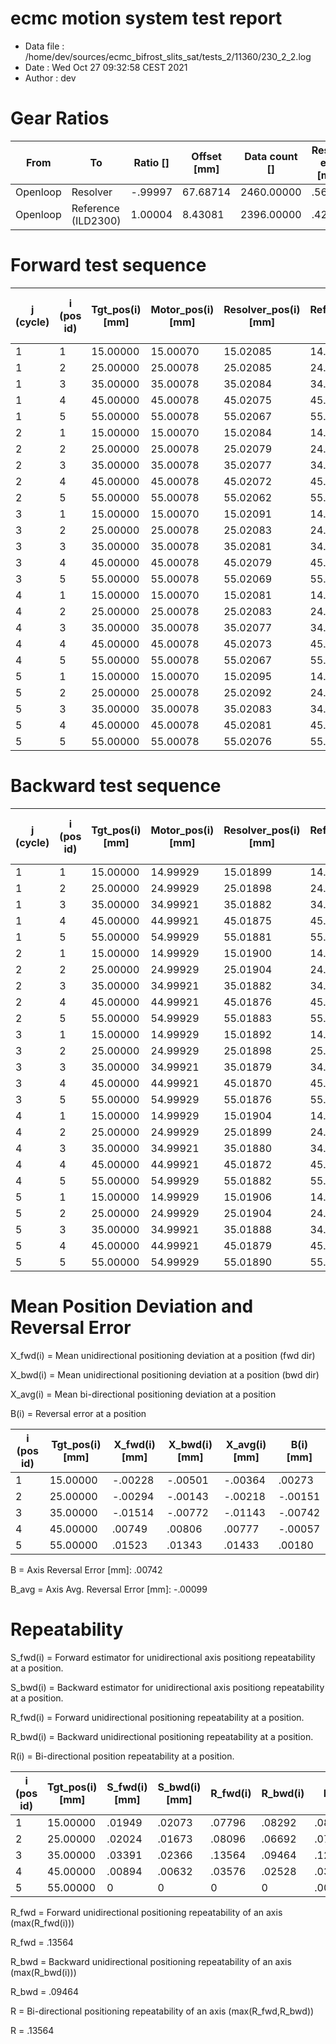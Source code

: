 # ecmc motion system test report

* Data file   : /home/dev/sources/ecmc_bifrost_slits_sat/tests_2/11360/230_2_2.log
* Date        : Wed Oct 27 09:32:58 CEST 2021
* Author      : dev


# Gear Ratios
From | To | Ratio [] | Offset [mm] | Data count [] | Residual error [mm²]
--- | --- | --- | --- | --- | --- |
Openloop | Resolver | -.99997 | 67.68714 | 2460.00000 | .56455
Openloop | Reference (ILD2300) | 1.00004 | 8.43081 | 2396.00000 | .42606

# Forward test sequence

j (cycle)| i (pos id)| Tgt_pos(i) [mm] | Motor_pos(i) [mm] | Resolver_pos(i) [mm] | Reference(i) [mm] | Diff ref-tgt, X(i,j) [mm]
--- | --- | --- | --- | --- | --- |--- |
1 | 1 | 15.00000 | 15.00070 | 15.02085 | 14.99906 | -.00094 |
1 | 2 | 25.00000 | 25.00078 | 25.02085 | 24.99832 | -.00168 |
1 | 3 | 35.00000 | 35.00078 | 35.02084 | 34.98106 | -.01894 |
1 | 4 | 45.00000 | 45.00078 | 45.02075 | 45.00725 | .00725 |
1 | 5 | 55.00000 | 55.00078 | 55.02067 | 55.01670 | .01670 |
2 | 1 | 15.00000 | 15.00070 | 15.02084 | 14.99866 | -.00134 |
2 | 2 | 25.00000 | 25.00078 | 25.02079 | 24.99730 | -.00270 |
2 | 3 | 35.00000 | 35.00078 | 35.02077 | 34.98065 | -.01935 |
2 | 4 | 45.00000 | 45.00078 | 45.02072 | 45.00827 | .00827 |
2 | 5 | 55.00000 | 55.00078 | 55.02062 | 55.01813 | .01813 |
3 | 1 | 15.00000 | 15.00070 | 15.02091 | 14.99743 | -.00257 |
3 | 2 | 25.00000 | 25.00078 | 25.02083 | 24.99751 | -.00249 |
3 | 3 | 35.00000 | 35.00078 | 35.02081 | 34.98922 | -.01078 |
3 | 4 | 45.00000 | 45.00078 | 45.02079 | 45.00623 | .00623 |
3 | 5 | 55.00000 | 55.00078 | 55.02069 | 55.01487 | .01487 |
4 | 1 | 15.00000 | 15.00070 | 15.02081 | 14.99662 | -.00338 |
4 | 2 | 25.00000 | 25.00078 | 25.02083 | 24.99567 | -.00433 |
4 | 3 | 35.00000 | 35.00078 | 35.02077 | 34.98249 | -.01751 |
4 | 4 | 45.00000 | 45.00078 | 45.02073 | 45.00684 | .00684 |
4 | 5 | 55.00000 | 55.00078 | 55.02067 | 55.01466 | .01466 |
5 | 1 | 15.00000 | 15.00070 | 15.02095 | 14.99682 | -.00318 |
5 | 2 | 25.00000 | 25.00078 | 25.02092 | 24.99649 | -.00351 |
5 | 3 | 35.00000 | 35.00078 | 35.02083 | 34.99085 | -.00915 |
5 | 4 | 45.00000 | 45.00078 | 45.02081 | 45.00888 | .00888 |
5 | 5 | 55.00000 | 55.00078 | 55.02076 | 55.01181 | .01181 |


# Backward test sequence
j (cycle)| i (pos id)| Tgt_pos(i) [mm] | Motor_pos(i) [mm] | Resolver_pos(i) [mm] | Reference(i) [mm] | Diff ref-tgt, X(i,j) [mm]
--- | --- | --- | --- | --- | --- |--- |
1 | 1 | 15.00000 | 14.99929 | 15.01899 | 14.99682 | -.00318 |
1 | 2 | 25.00000 | 24.99929 | 25.01898 | 24.99730 | -.00270 |
1 | 3 | 35.00000 | 34.99921 | 35.01882 | 34.98249 | -.01751 |
1 | 4 | 45.00000 | 44.99921 | 45.01875 | 45.00827 | .00827 |
1 | 5 | 55.00000 | 54.99929 | 55.01881 | 55.01262 | .01262 |
2 | 1 | 15.00000 | 14.99929 | 15.01900 | 14.99539 | -.00461 |
2 | 2 | 25.00000 | 24.99929 | 25.01904 | 24.99975 | -.00025 |
2 | 3 | 35.00000 | 34.99921 | 35.01882 | 34.99350 | -.00650 |
2 | 4 | 45.00000 | 44.99921 | 45.01876 | 45.00908 | .00908 |
2 | 5 | 55.00000 | 54.99929 | 55.01883 | 55.01568 | .01568 |
3 | 1 | 15.00000 | 14.99929 | 15.01892 | 14.99458 | -.00542 |
3 | 2 | 25.00000 | 24.99929 | 25.01898 | 25.00138 | .00138 |
3 | 3 | 35.00000 | 34.99921 | 35.01879 | 34.99575 | -.00425 |
3 | 4 | 45.00000 | 44.99921 | 45.01870 | 45.00725 | .00725 |
3 | 5 | 55.00000 | 54.99929 | 55.01876 | 55.01711 | .01711 |
4 | 1 | 15.00000 | 14.99929 | 15.01904 | 14.99478 | -.00522 |
4 | 2 | 25.00000 | 24.99929 | 25.01899 | 24.99791 | -.00209 |
4 | 3 | 35.00000 | 34.99921 | 35.01880 | 34.99697 | -.00303 |
4 | 4 | 45.00000 | 44.99921 | 45.01872 | 45.00929 | .00929 |
4 | 5 | 55.00000 | 54.99929 | 55.01882 | 55.01283 | .01283 |
5 | 1 | 15.00000 | 14.99929 | 15.01906 | 14.99335 | -.00665 |
5 | 2 | 25.00000 | 24.99929 | 25.01904 | 24.99649 | -.00351 |
5 | 3 | 35.00000 | 34.99921 | 35.01888 | 34.99269 | -.00731 |
5 | 4 | 45.00000 | 44.99921 | 45.01879 | 45.00643 | .00643 |
5 | 5 | 55.00000 | 54.99929 | 55.01890 | 55.00895 | .00895 |


# Mean Position Deviation and Reversal Error

X_fwd(i) = Mean unidirectional positioning deviation at a position (fwd dir)

X_bwd(i) = Mean unidirectional positioning deviation at a position (bwd dir)

X_avg(i) = Mean bi-directional positioning deviation at a position

B(i) = Reversal error at a position

i (pos id) | Tgt_pos(i) [mm] | X_fwd(i) [mm] | X_bwd(i) [mm] | X_avg(i) [mm] | B(i) [mm]
--- | --- | --- |--- |--- |--- |
1 | 15.00000 | -.00228 | -.00501 | -.00364 | .00273
2 | 25.00000 | -.00294 | -.00143 | -.00218 | -.00151
3 | 35.00000 | -.01514 | -.00772 | -.01143 | -.00742
4 | 45.00000 | .00749 | .00806 | .00777 | -.00057
5 | 55.00000 | .01523 | .01343 | .01433 | .00180

B = Axis Reversal Error [mm]: .00742

B_avg = Axis Avg. Reversal Error [mm]: -.00099

# Repeatability

S_fwd(i) = Forward estimator for unidirectional axis positiong repeatability at a position.

S_bwd(i) = Backward estimator for unidirectional axis positiong repeatability at a position.

R_fwd(i) = Forward unidirectional positioning repeatability at a position.

R_bwd(i) = Backward unidirectional positioning repeatability at a position.

R(i) = Bi-directional position repeatability at a position.

i (pos id) | Tgt_pos(i) [mm] | S_fwd(i) [mm] | S_bwd(i) [mm] | R_fwd(i) | R_bwd(i) | R(i)
--- | --- | --- |--- |--- |--- |--- |
1| 15.00000 | .01949 |.02073 | .07796 | .08292 | .08317
2| 25.00000 | .02024 |.01673 | .08096 | .06692 | .07545
3| 35.00000 | .03391 |.02366 | .13564 | .09464 | .12256
4| 45.00000 | .00894 |.00632 | .03576 | .02528 | .03109
5| 55.00000 | 0 |0 | 0 | 0 | .00180

R_fwd = Forward unidirectional positioning repeatability of an axis (max(R_fwd(i)))

R_fwd = .13564

R_bwd = Backward unidirectional positioning repeatability of an axis (max(R_bwd(i)))

R_bwd = .09464

R = Bi-directional positioning repeatability of an axis (max(R_fwd,R_bwd))

R = .13564

